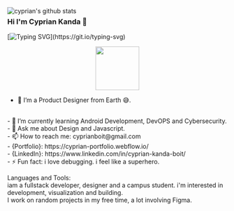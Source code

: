 
<img align="left" alt="cyprian's github stats" src="https://2e8ram2s1li74atce18qz5y1-wpengine.netdna-ssl.com/wp-content/uploads/2019/05/Coding-Bootcamp-Ratings-Dice-1024x640.png"/>

### Hi I'm Cyprian Kanda  👋
[![Typing SVG](https://readme-typing-svg.herokuapp.com/?lines=Front+end+developer;)](https://git.io/typing-svg)
<div id="header" align="center">
  <img src="https://media.giphy.com/media/zhYSVCirREeIZtONCI/giphy.gif" width="100"/>
</div>

- 🔭 I’m a Product Designer from Earth 😅.
 <br/>
- 🌱 I’m currently learning Android Development, DevOPS and Cybersecurity.
 <br/>
- 💬 Ask me about Design and Javascript.
 <br/>
- 📫 How to reach me: cyprianboit@gmail.com
<br/>
- {Portfolio}: https://cyprian-portfolio.webflow.io/
<br/>
- {LinkedIn}: https://www.linkedin.com/in/cyprian-kanda-boit/
 <br/>
- ⚡ Fun fact: i love debugging. i feel like a superhero.
 <br/>
 
Languages and Tools: <br/>
iam a fullstack developer, designer and a campus student. i'm interested in development, visualization and building. <br/>
 I work on random projects in my free time, a lot involving Figma.
 
